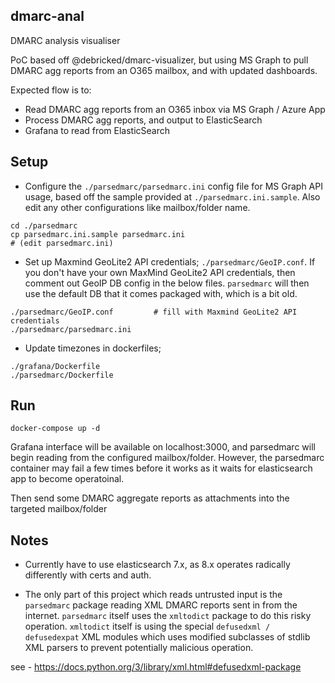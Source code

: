 ## dmarc-anal

DMARC analysis visualiser

PoC based off @debricked/dmarc-visualizer, but using MS Graph to pull DMARC agg reports from an O365 mailbox, and with updated dashboards.

Expected flow is to: 
* Read DMARC agg reports from an O365 inbox via MS Graph / Azure App
* Process DMARC agg reports, and output to ElasticSearch
* Grafana to read from ElasticSearch

## Setup
* Configure the `./parsedmarc/parsedmarc.ini` config file for MS Graph API usage, based off the sample provided at `./parsedmarc.ini.sample`. Also edit any other configurations like mailbox/folder name.
```
cd ./parsedmarc
cp parsedmarc.ini.sample parsedmarc.ini
# (edit parsedmarc.ini)
```

* Set up Maxmind GeoLite2 API credentials; `./parsedmarc/GeoIP.conf`. If you don't have your own MaxMind GeoLite2 API credentials, then comment out GeoIP DB config in the below files. `parsedmarc` will then use the default DB that it comes packaged with, which is a bit old.
```
./parsedmarc/GeoIP.conf         # fill with Maxmind GeoLite2 API credentials
./parsedmarc/parsedmarc.ini
```

* Update timezones in dockerfiles;
```
./grafana/Dockerfile
./parsedmarc/Dockerfile
```

## Run
```
docker-compose up -d
```
Grafana interface will be available on localhost:3000, and parsedmarc will begin reading from the configured mailbox/folder. However, the parsedmarc container may fail a few times before it works as it waits for elasticsearch app to become operatoinal.

Then send some DMARC aggregate reports as attachments into the targeted mailbox/folder

## Notes

* Currently have to use elasticsearch 7.x, as 8.x operates radically differently with certs and auth.

* The only part of this project which reads untrusted input is the `parsedmarc` package reading XML DMARC reports sent in from the internet. `parsedmarc` itself uses the `xmltodict` package to do this risky operation. `xmltodict` itself is using the special `defusedxml / defusedexpat` XML modules which uses modified subclasses of stdlib XML parsers to prevent potentially malicious operation.

see - https://docs.python.org/3/library/xml.html#defusedxml-package
